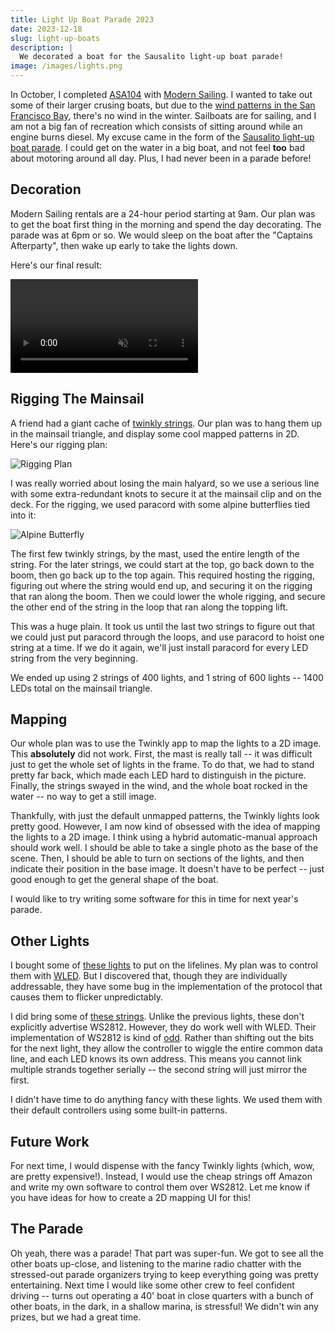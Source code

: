 ```yaml
---
title: Light Up Boat Parade 2023
date: 2023-12-18
slug: light-up-boats
description: |
  We decorated a boat for the Sausalito light-up boat parade!
image: /images/lights.png
---
```


In October, I completed [ASA104](https://asa.com/certifications/asa-104-bareboat-cruising/) with [Modern Sailing](https://www.modernsailing.com/content/bareboat-cruising-asa-104).
I wanted to take out some of their larger crusing boats, but due to the [wind patterns in the San Francisco Bay](https://boardsportscalifornia.com/understanding-san-francisco-bay-area-weather-the-wind-beneath-our-wings/), there's no wind in the winter.
Sailboats are for sailing, and I am not a big fan of recreation which consists of sitting around while an engine burns diesel.
My excuse came in the form of the [Sausalito light-up boat parade](https://www.winterfestsausalito.com/).
I could get on the water in a big boat, and not feel **too** bad about motoring around all day.
Plus, I had never been in a parade before!

## Decoration

Modern Sailing rentals are a 24-hour period starting at 9am.
Our plan was to get the boat first thing in the morning and spend the day decorating.
The parade was at 6pm or so.
We would sleep on the boat after the "Captains Afterparty", then wake up early to take the lights down.

Here's our final result:

<p>
<video controls muted loop disablepictureinpicture>
  <source src="/videos/lightupboat.webm" type="video/webm" />
  Download the <a href="/videos/lightupboat.webm">WEBM</a>.
</video>
</p>

## Rigging The Mainsail

A friend had a giant cache of [twinkly strings](https://twinkly.com/en-us/products/strings-multicolor).
Our plan was to hang them up in the mainsail triangle, and display some cool mapped patterns in 2D.
Here's our rigging plan:

![Rigging Plan](/images/light-up-boat-rigging.svg)

I was really worried about losing the main halyard, so we use a serious line with some extra-redundant knots to secure it at the mainsail clip and on the deck.
For the rigging, we used paracord with some alpine butterflies tied into it:

![Alpine Butterfly](/images/alpine-butterfly.jpg)

The first few twinkly strings, by the mast, used the entire length of the string.
For the later strings, we could start at the top, go back down to the boom, then go back up to the top again.
This required hosting the rigging, figuring out where the string would end up, and securing it on the rigging that ran along the boom.
Then we could lower the whole rigging, and secure the other end of the string in the loop that ran along the topping lift.

This was a huge plain.
It took us until the last two strings to figure out that we could just put paracord through the loops, and use paracord to hoist one string at a time.
If we do it again, we'll just install paracord for every LED string from the very beginning.

We ended up using 2 strings of 400 lights, and 1 string of 600 lights -- 1400 LEDs total on the mainsail triangle.

## Mapping

Our whole plan was to use the Twinkly app to map the lights to a 2D image.
This **absolutely** did not work.
First, the mast is really tall -- it was difficult just to get the whole set of lights in the frame.
To do that, we had to stand pretty far back, which made each LED hard to distinguish in the picture.
Finally, the strings swayed in the wind, and the whole boat rocked in the water -- no way to get a still image.

Thankfully, with just the default unmapped patterns, the Twinkly lights look pretty good.
However, I am now kind of obsessed with the idea of mapping the lights to a 2D image.
I think using a hybrid automatic-manual approach should work well.
I should be able to take a single photo as the base of the scene.
Then, I should be able to turn on sections of the lights, and then indicate their position in the base image.
It doesn't have to be perfect -- just good enough to get the general shape of the boat.

I would like to try writing some software for this in time for next year's parade.

## Other Lights

I bought some of [these lights](https://amzn.to/3RSKvv1) to put on the lifelines.
My plan was to control them with [WLED](https://kno.wled.ge/).
But I discovered that, though they are individually addressable, they have some bug in the implementation of the protocol that causes them to flicker unpredictably.

I did bring some of [these strings](https://amzn.to/3NI0LfP).
Unlike the previous lights, these don't explicitly advertise WS2812.
However, they do work well with WLED.
Their implementation of WS2812 is kind of [odd](https://todbot.com/blog/2021/01/01/ws2812-compatible-fairy-light-leds-that-know-their-address/).
Rather than shifting out the bits for the next light, they allow the controller to wiggle the entire common data line, and each LED knows its own address.
This means you cannot link multiple strands together serially -- the second string will just mirror the first.

I didn't have time to do anything fancy with these lights.
We used them with their default controllers using some built-in patterns.

## Future Work

For next time, I would dispense with the fancy Twinkly lights (which, wow, are pretty expensive!).
Instead, I would use the cheap strings off Amazon and write my own software to control them over WS2812.
Let me know if you have ideas for how to create a 2D mapping UI for this!

## The Parade

Oh yeah, there was a parade!
That part was super-fun.
We got to see all the other boats up-close, and listening to the marine radio chatter with the stressed-out parade organizers trying to keep everything going was pretty entertaining.
Next time I would like some other crew to feel confident driving -- turns out operating a 40' boat in close quarters with a bunch of other boats, in the dark, in a shallow marina, is stressful!
We didn't win any prizes, but we had a great time.
